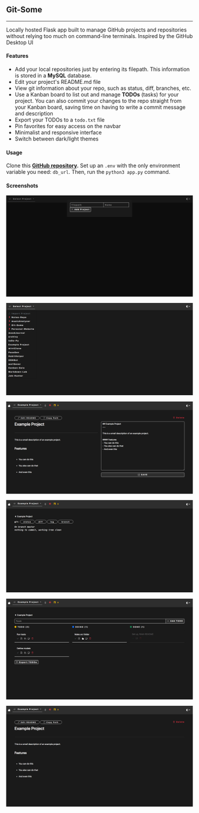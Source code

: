 ## Git-Some
---
Locally hosted Flask app built to manage GitHub projects and repositories without relying too much on command-line terminals. Inspired by the GitHub Desktop UI

#### Features
- Add your local repositories just by entering its filepath. This information is stored in a **MySQL** database.
- Edit your project's README.md file
- View git information about your repo, such as status, diff, branches, etc.
- Use a Kanban board to list out and manage **TODOs** (tasks) for your project. You can also commit your changes to the repo straight from your Kanban board, saving time on having to write a commit message and description
- Export your TODOs to a `todo.txt` file
- Pin favorites for easy access on the navbar
- Minimalist and responsive interface
- Switch between dark/light themes

#### Usage
Clone this **[GitHub repository](https://github.com/misterrager8/Git-Some).** Set up an `.env` with the only environment variable you need: `db_url`. Then, run the `python3 app.py` command.

#### Screenshots

![1](./docs/add_project.png)

![2](./docs/dropdown.png)

![3](./docs/edit_readme.png)

![4](./docs/git.png)

![5](./docs/kanban.png)

![6](./docs/project_pg.png)






